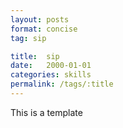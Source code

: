 ```yaml
---
layout: posts
format: concise
tag: sip

title:  sip
date:   2000-01-01
categories: skills
permalink: /tags/:title
---
```


This is a template

